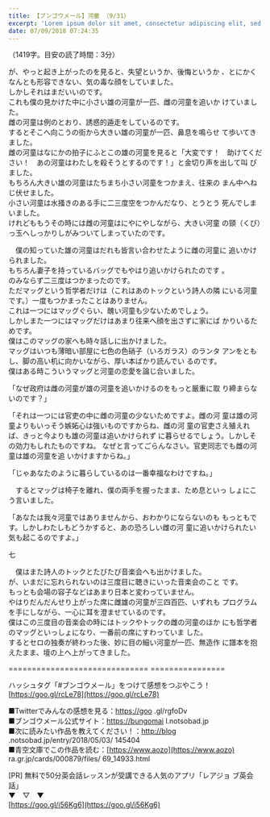 ```yaml
---
title: 【ブンゴウメール】河童 （9/31）
excerpt: 'Lorem ipsum dolor sit amet, consectetur adipiscing elit, sed do eiusmod tempor incididunt ut labore et dolore magna aliqua. Praesent elementum facilisis leo vel fringilla est ullamcorper eget. At imperdiet dui accumsan sit amet nulla facilisi morbi tempus.'
date: 07/09/2018 07:24:35
---
```


（1419字。目安の読了時間：3分）

  
が、やっと起き上がったのを見ると、失望というか、後悔というか 、とにかくなんとも形容できない、気の毒な顔をしていました。  
しかしそれはまだいいのです。  
これも僕の見かけた中に小さい雄の河童が一匹、雌の河童を追いか けていました。  
雌の河童は例のとおり、誘惑的遁走をしているのです。  
するとそこへ向こうの街から大きい雄の河童が一匹、鼻息を鳴らせ て歩いてきました。  
雌の河童はなにかの拍子にふとこの雄の河童を見ると「大変です！　助けてください！　あの河童はわたしを殺そうとするのです！」と金切り声を出して叫 びました。  
もちろん大きい雄の河童はたちまち小さい河童をつかまえ、往来の まん中へねじ伏せました。  
小さい河童は水掻きのある手に二三度空をつかんだなり、とうとう 死んでしまいました。  
けれどももうその時には雌の河童はにやにやしながら、大きい河童 の頸（くび）っ玉へしっかりしがみついてしまっていたのです。

  
　僕の知っていた雄の河童はだれも皆言い合わせたように雌の河童に 追いかけられました。  
もちろん妻子を持っているバッグでもやはり追いかけられたのです 。  
のみならず二三度はつかまったのです。  
ただマッグという哲学者だけは（これはあのトックという詩人の隣 にいる河童です。）一度もつかまったことはありません。  
これは一つにはマッグぐらい、醜い河童も少ないためでしょう。  
しかしまた一つにはマッグだけはあまり往来へ顔を出さずに家にば かりいるためです。  
僕はこのマッグの家へも時々話しに出かけました。  
マッグはいつも薄暗い部屋に七色の色硝子（いろガラス）のランタ アンをともし、脚の高い机に向かいながら、厚い本ばかり読んでい るのです。  
僕はある時こういうマッグと河童の恋愛を論じ合いました。

  
「なぜ政府は雌の河童が雄の河童を追いかけるのをもっと厳重に取 り締まらないのです？」

「それは一つには官吏の中に雌の河童の少ないためですよ。雌の河 童は雄の河童よりもいっそう嫉妬心は強いものですからね、雌の河 童の官吏さえ殖えれば、きっと今よりも雄の河童は追いかけられず に暮らせるでしょう。しかしその効力もしれたものですね。 なぜと言ってごらんなさい。官吏同志でも雌の河童は雄の河童を追 いかけますからね。」

「じゃあなたのように暮らしているのは一番幸福なわけですね。」

　するとマッグは椅子を離れ、僕の両手を握ったまま、ため息といっ しょにこう言いました。

  
「あなたは我々河童ではありませんから、おわかりにならないのも もっともです。しかしわたしもどうかすると、あの恐ろしい雌の河 童に追いかけられたい気も起こるのですよ。」

  
七

  
　僕はまた詩人のトックとたびたび音楽会へも出かけました。  
が、いまだに忘れられないのは三度目に聴きにいった音楽会のこと です。  
もっとも会場の容子などはあまり日本と変わっていません。  
やはりだんだんせり上がった席に雌雄の河童が三四百匹、いずれも プログラムを手にしながら、一心に耳を澄ませているのです。  
僕はこの三度目の音楽会の時にはトックやトックの雌の河童のほか にも哲学者のマッグといっしょになり、一番前の席にすわっていま した。  
するとセロの独奏が終わった後、妙に目の細い河童が一匹、無造作 に譜本を抱えたまま、壇の上へ上がってきました。

\============================== ================

ハッシュタグ「#ブンゴウメール」をつけて感想をつぶやこう！ [https://goo.gl/rcLe78](https://goo.gl/rcLe78)

■Twitterでみんなの感想を見る：[https://goo](https://goo) .gl/rgfoDv  
■ブンゴウメール公式サイト：[https://bungomai](https://bungomai) l.notsobad.jp  
■次に読みたい作品を教えてください！：[http://blog](http://blog) .notsobad.jp/entry/2018/05/03/ 145404  
■青空文庫でこの作品を読む：[https://www.aozo](https://www.aozo) ra.gr.jp/cards/000879/files/ 69\_14933.html

\[PR\] 無料で50分英会話レッスンが受講できる人気のアプリ「レアジョ ブ英会話」  
▼　▽　▼  
[https://goo.gl/i56Kg6](https://goo.gl/i56Kg6)